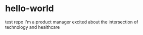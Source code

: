 # hello-world
test repo
I'm a product manager excited about the intersection of technology and healthcare
